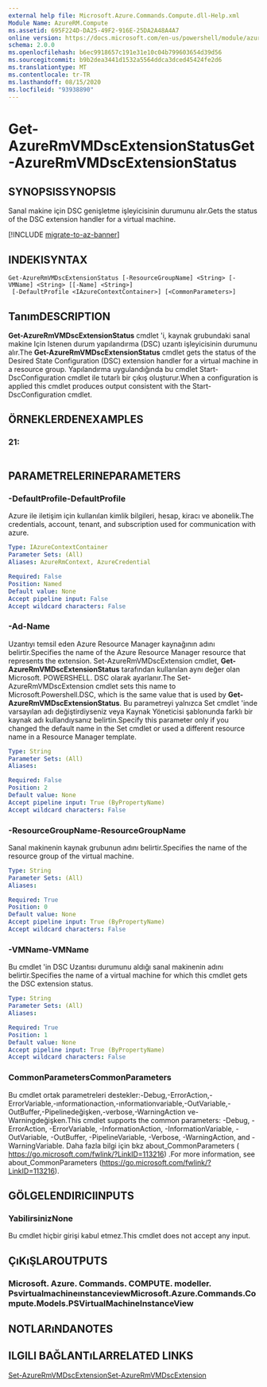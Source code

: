 ```yaml
---
external help file: Microsoft.Azure.Commands.Compute.dll-Help.xml
Module Name: AzureRM.Compute
ms.assetid: 695F224D-DA25-49F2-916E-25DA2A48A4A7
online version: https://docs.microsoft.com/en-us/powershell/module/azurerm.compute/get-azurermvmdscextensionstatus
schema: 2.0.0
ms.openlocfilehash: b6ec9918657c191e31e10c04b799603654d39d56
ms.sourcegitcommit: b9b2dea3441d1532a5564ddca3dced45424fe2d6
ms.translationtype: MT
ms.contentlocale: tr-TR
ms.lasthandoff: 08/15/2020
ms.locfileid: "93938890"
---
```

# <span data-ttu-id="b38d0-101">Get-AzureRmVMDscExtensionStatus</span><span class="sxs-lookup"><span data-stu-id="b38d0-101">Get-AzureRmVMDscExtensionStatus</span></span>

## <span data-ttu-id="b38d0-102">SYNOPSIS</span><span class="sxs-lookup"><span data-stu-id="b38d0-102">SYNOPSIS</span></span>
<span data-ttu-id="b38d0-103">Sanal makine için DSC genişletme işleyicisinin durumunu alır.</span><span class="sxs-lookup"><span data-stu-id="b38d0-103">Gets the status of the DSC extension handler for a virtual machine.</span></span>

[!INCLUDE [migrate-to-az-banner](../../includes/migrate-to-az-banner.md)]

## <span data-ttu-id="b38d0-104">INDEKI</span><span class="sxs-lookup"><span data-stu-id="b38d0-104">SYNTAX</span></span>

```
Get-AzureRmVMDscExtensionStatus [-ResourceGroupName] <String> [-VMName] <String> [[-Name] <String>]
 [-DefaultProfile <IAzureContextContainer>] [<CommonParameters>]
```

## <span data-ttu-id="b38d0-105">Tanım</span><span class="sxs-lookup"><span data-stu-id="b38d0-105">DESCRIPTION</span></span>
<span data-ttu-id="b38d0-106">**Get-AzureRmVMDscExtensionStatus** cmdlet 'i, kaynak grubundaki sanal makine Için Istenen durum yapılandırma (DSC) uzantı işleyicisinin durumunu alır.</span><span class="sxs-lookup"><span data-stu-id="b38d0-106">The **Get-AzureRmVMDscExtensionStatus** cmdlet gets the status of the Desired State Configuration (DSC) extension handler for a virtual machine in a resource group.</span></span>
<span data-ttu-id="b38d0-107">Yapılandırma uygulandığında bu cmdlet Start-DscConfiguration cmdlet ile tutarlı bir çıkış oluşturur.</span><span class="sxs-lookup"><span data-stu-id="b38d0-107">When a configuration is applied this cmdlet produces output consistent with the Start-DscConfiguration cmdlet.</span></span>

## <span data-ttu-id="b38d0-108">ÖRNEKLERDEN</span><span class="sxs-lookup"><span data-stu-id="b38d0-108">EXAMPLES</span></span>

### <span data-ttu-id="b38d0-109">2</span><span class="sxs-lookup"><span data-stu-id="b38d0-109">1:</span></span>
```

```

## <span data-ttu-id="b38d0-110">PARAMETRELERINE</span><span class="sxs-lookup"><span data-stu-id="b38d0-110">PARAMETERS</span></span>

### <span data-ttu-id="b38d0-111">-DefaultProfile</span><span class="sxs-lookup"><span data-stu-id="b38d0-111">-DefaultProfile</span></span>
<span data-ttu-id="b38d0-112">Azure ile iletişim için kullanılan kimlik bilgileri, hesap, kiracı ve abonelik.</span><span class="sxs-lookup"><span data-stu-id="b38d0-112">The credentials, account, tenant, and subscription used for communication with azure.</span></span>

```yaml
Type: IAzureContextContainer
Parameter Sets: (All)
Aliases: AzureRmContext, AzureCredential

Required: False
Position: Named
Default value: None
Accept pipeline input: False
Accept wildcard characters: False
```

### <span data-ttu-id="b38d0-113">-Ad</span><span class="sxs-lookup"><span data-stu-id="b38d0-113">-Name</span></span>
<span data-ttu-id="b38d0-114">Uzantıyı temsil eden Azure Resource Manager kaynağının adını belirtir.</span><span class="sxs-lookup"><span data-stu-id="b38d0-114">Specifies the name of the Azure Resource Manager resource that represents the extension.</span></span>
<span data-ttu-id="b38d0-115">Set-AzureRmVMDscExtension cmdlet, **Get-AzureRmVMDscExtensionStatus** tarafından kullanılan aynı değer olan Microsoft. POWERSHELL. DSC olarak ayarlanır.</span><span class="sxs-lookup"><span data-stu-id="b38d0-115">The Set-AzureRmVMDscExtension cmdlet sets this name to Microsoft.Powershell.DSC, which is the same value that is used by **Get-AzureRmVMDscExtensionStatus**.</span></span>
<span data-ttu-id="b38d0-116">Bu parametreyi yalnızca Set cmdlet 'inde varsayılan adı değiştirdiyseniz veya Kaynak Yöneticisi şablonunda farklı bir kaynak adı kullandıysanız belirtin.</span><span class="sxs-lookup"><span data-stu-id="b38d0-116">Specify this parameter only if you changed the default name in the Set cmdlet or used a different resource name in a Resource Manager template.</span></span>

```yaml
Type: String
Parameter Sets: (All)
Aliases: 

Required: False
Position: 2
Default value: None
Accept pipeline input: True (ByPropertyName)
Accept wildcard characters: False
```

### <span data-ttu-id="b38d0-117">-ResourceGroupName</span><span class="sxs-lookup"><span data-stu-id="b38d0-117">-ResourceGroupName</span></span>
<span data-ttu-id="b38d0-118">Sanal makinenin kaynak grubunun adını belirtir.</span><span class="sxs-lookup"><span data-stu-id="b38d0-118">Specifies the name of the resource group of the virtual machine.</span></span>

```yaml
Type: String
Parameter Sets: (All)
Aliases: 

Required: True
Position: 0
Default value: None
Accept pipeline input: True (ByPropertyName)
Accept wildcard characters: False
```

### <span data-ttu-id="b38d0-119">-VMName</span><span class="sxs-lookup"><span data-stu-id="b38d0-119">-VMName</span></span>
<span data-ttu-id="b38d0-120">Bu cmdlet 'in DSC Uzantısı durumunu aldığı sanal makinenin adını belirtir.</span><span class="sxs-lookup"><span data-stu-id="b38d0-120">Specifies the name of a virtual machine for which this cmdlet gets the DSC extension status.</span></span>

```yaml
Type: String
Parameter Sets: (All)
Aliases: 

Required: True
Position: 1
Default value: None
Accept pipeline input: True (ByPropertyName)
Accept wildcard characters: False
```

### <span data-ttu-id="b38d0-121">CommonParameters</span><span class="sxs-lookup"><span data-stu-id="b38d0-121">CommonParameters</span></span>
<span data-ttu-id="b38d0-122">Bu cmdlet ortak parametreleri destekler:-Debug,-ErrorAction,-ErrorVariable,-ınformationaction,-ınformationvariable,-OutVariable,-OutBuffer,-Pipelinedeğişken,-verbose,-WarningAction ve-Warningdeğişken.</span><span class="sxs-lookup"><span data-stu-id="b38d0-122">This cmdlet supports the common parameters: -Debug, -ErrorAction, -ErrorVariable, -InformationAction, -InformationVariable, -OutVariable, -OutBuffer, -PipelineVariable, -Verbose, -WarningAction, and -WarningVariable.</span></span> <span data-ttu-id="b38d0-123">Daha fazla bilgi için bkz about_CommonParameters ( https://go.microsoft.com/fwlink/?LinkID=113216) .</span><span class="sxs-lookup"><span data-stu-id="b38d0-123">For more information, see about_CommonParameters (https://go.microsoft.com/fwlink/?LinkID=113216).</span></span>

## <span data-ttu-id="b38d0-124">GÖLGELENDIRICI</span><span class="sxs-lookup"><span data-stu-id="b38d0-124">INPUTS</span></span>

### <span data-ttu-id="b38d0-125">Yabilirsiniz</span><span class="sxs-lookup"><span data-stu-id="b38d0-125">None</span></span>
<span data-ttu-id="b38d0-126">Bu cmdlet hiçbir girişi kabul etmez.</span><span class="sxs-lookup"><span data-stu-id="b38d0-126">This cmdlet does not accept any input.</span></span>

## <span data-ttu-id="b38d0-127">ÇıKıŞLAR</span><span class="sxs-lookup"><span data-stu-id="b38d0-127">OUTPUTS</span></span>

### <span data-ttu-id="b38d0-128">Microsoft. Azure. Commands. COMPUTE. modeller. Psvirtualmachineınstanceview</span><span class="sxs-lookup"><span data-stu-id="b38d0-128">Microsoft.Azure.Commands.Compute.Models.PSVirtualMachineInstanceView</span></span>

## <span data-ttu-id="b38d0-129">NOTLARıNDA</span><span class="sxs-lookup"><span data-stu-id="b38d0-129">NOTES</span></span>

## <span data-ttu-id="b38d0-130">ILGILI BAĞLANTıLAR</span><span class="sxs-lookup"><span data-stu-id="b38d0-130">RELATED LINKS</span></span>

[<span data-ttu-id="b38d0-131">Set-AzureRmVMDscExtension</span><span class="sxs-lookup"><span data-stu-id="b38d0-131">Set-AzureRmVMDscExtension</span></span>](./Set-AzureRmVMDscExtension.md)


